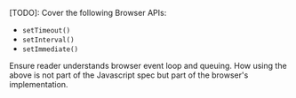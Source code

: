[TODO]: Cover the following Browser APIs:

- `setTimeout()`
- `setInterval()`
- `setImmediate()`

Ensure reader understands browser event loop and queuing. How using the above is not part of the Javascript spec but part of the browser's implementation. 